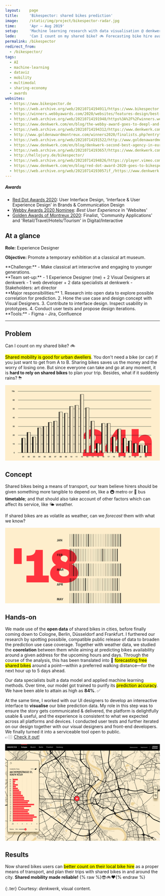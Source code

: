 ```yaml
---
layout:    page
title:     'Bikespector: shared bikes prediction'
image:     /static/img/project/bikespector-radar.jpg
time:      'Apr – Aug 2019'
setup:     'Machine learning research with data visualisation @ denkwerk.'
lede:      'Can I count on my shared bike? 🚲 Forecasting bike hire availability for reliable shared mobility.'
permalink: /bikespector
redirect_from:
  - /bikespector/
tags:
  - AI
  - machine-learning
  - dataviz
  - mobility
  - multimodal
  - sharing-economy
  - awards
websites:
  - https://www.bikespector.de
  - https://web.archive.org/web/20210714194911/https://www.bikespector.de/
  - https://winners.webbyawards.com/2020/websites/features-design/best-user-experience/129177/bikespector
  - https://web.archive.org/web/20210714191948/https%3A%2F%2Fwinners.webbyawards.com%2F2020%2Fwebsites%2Ffeatures-design%2Fbest-user-experience%2F129177%2Fbikespector
  - https://www.denkwerk.com/en/blog/the-webby-award-goes-to-deepl-and-denkwerk
  - https://web.archive.org/web/20210714194312/https://www.denkwerk.com/en/blog/the-webby-award-goes-to-deepl-and-denkwerk
  - http://www.goldenawardmontreux.com/winners2020/finalists.php?entrytype=DIGITAL%20/%20INTERACTIVE
  - https://web.archive.org/web/20210714191522/http://www.goldenawardmontreux.com/winners2020/finalists.php?entrytype=DIGITAL+%2F+INTERACTIVE
  - https://www.denkwerk.com/en/blog/denkwerk-second-best-agency-in-europe-at-the-golden-award-of-montreux
  - https://web.archive.org/web/20210714193657/https://www.denkwerk.com/en/blog/denkwerk-second-best-agency-in-europe-at-the-golden-award-of-montreux
  - http://hellojury.de/bikespector/
  - https://web.archive.org/web/20210714194826/https://player.vimeo.com/video/389712478?color=ff333d&title=0&byline=0&portrait=0&badge=0&autoplay=true
  - https://www.denkwerk.com/en/blog/red-dot-award-2020-goes-to-bikespector
  - https://web.archive.org/web/20210714193057if_/https://www.denkwerk.com/en/blog/red-dot-award-2020-goes-to-bikespector
---
```


<div class="ter" markdown="1">

##### Awards

- [Red Dot Awards 2020](https://www.denkwerk.com/en/blog/red-dot-award-2020-goes-to-bikespector): User Interface Design, 'Interface & User Experience Design' in Brands & Communication Design
- [Webby Awards 2020 Nominee](https://winners.webbyawards.com/2020/websites/features-design/best-user-experience/129177/bikespector): *Best User Experience* in 'Websites'
- [Golden Awards of Montreux 2020](https://web.archive.org/web/20210714191522/http://www.goldenawardmontreux.com/winners2020/finalists.php?entrytype=DIGITAL+%2F+INTERACTIVE): Finalist, 'Community Applications' and 'Retail/Travel/Hotels/Tourism' in Digital/Interactive

</div>

<div class="summary" markdown="1">

## At a glance

**Role:** Experience Designer

**Objective:** Promote a temporary exhibition at a classical art museum.

<div class="summary-block-layout" markdown="1">
<div class="summary-block" markdown="1">
**Challenge:**
- Make classical art interacrive and engaging to younger generations.
</div>

<div class="summary-block" markdown="1">
**Team set-up:**
- 1 Experience Designer (me) + 2 Visual Designers at denkwerk
- 1 web developer + 2 data specialists at denkwerk
- Stakeholders: art director
</div>

<div class="summary-block" markdown="1">
**Major responsibilities:**
1. Research into open data to explore possible correlation for prediction.
2. Hone the use case and design concept with Visual Designers.
3. Contribute to interface design. Inspect usability in prototypes.
4. Conduct user tests and propose design iterations.
</div>

<div class="summary-block" markdown="1">
**Tools:**
- Figma
- Jira, Confluence
</div>
</div>

</div>

---

## Problem
Can I count on my shared bike? 🚲

<mark>Shared mobility is good for urban dwellers</mark>. You don't need a bike (or car) if you just want to get from A to B. Sharing bikes saves us the money and the worry of losing one. But since everyone can take and go at any moment, it is **hard to rely on shared bikes** to plan your trip. Besides, what if it suddenly rains? ⛈

<!--- Add back video when live
<figure>
  <video autoplay loop muted>
    <source src="/videos/portfolio/ardi-logo.mp4" type="video/mp4">
  </video>
  <figcaption class="extras"></figcaption>
</figure>
--->

![Can we have a service timetable for shared bikes?](/static/img/project/bikespector-shared-bikes-timetable.png)

## Concept
Shared bikes being a means of transport, our team believe hirers should be given something more tangible to depend on, like a 🚇 metro or 🚌 bus **timetable**; and that should also take account of other factors which can affect its service, like 🌤 weather.

If shared bikes are as volatile as weather, can we *forecast* them with what we know?

![If shared bikes are as volatile as weather, can we forecast them with what we know?](/static/img/project/bikespector-machine-learning.png)

## Hands-on
We made use of the **open data** of shared bikes in cities, before finally coming down to Cologne, Berlin, Düsseldorf and Frankfurt. I furthered our research by spotting possibile, compatible public release of data to broaden the prediction use case coverage. Together with weather data, we studied the **coorelation** between them while aiming at predicting bikes availability around a given address for the upcoming hours and days. Through the course of the analysis, this has been translated into 🤩 <mark>forecasting free shared bikes</mark> around a point—within a preferred walking distance—for the next hour up to 5 days ahead.

Our data specialists built a data model and applied machine learning methods. Over time, our model got trained to purify its <mark>prediction accuracy</mark>. We have been able to attain as high as **84%**. ✅

At the same time, I worked with our UI designers to develop an intereactive interface to **visualise** our bike prediction data. My role in this step was to ensure the story gets communicated & delivered, the platform is delightfully usable & useful, and the experience is consistent to what we expected across all platforms and devices. I conducted user tests and further iterated on our design together with our visual designers and front-end developers. We finally turned it into a serviceable tool open to public.  
👉🏼 [Check it out!](https://www.bikespector.de)

![Bikespector interface, forecasting shared bikes availability from the next hour up to 5 days ahead!](/static/img/project/bikespector-UI.png)

## Results
Now shared bikes users can <mark>better count on their local bike hire</mark> as a proper means of transport, and plan their trips with shared bikes in and around the city. **Shared mobility made reliable!** {% raw %}<span style="display: inline-block">😎🚲❤️</span>{% endraw %}

<!--
-------
Interested in making the list longer together? Let's get in touch! [E-mail](mailto:{{ site.email }}) [Twitter](https://twitter.com/{{ site.twitter.username }}) [LinkedIn]({{ site.linkedin }})
-->

{:.ter}
Courtesy: <i>denkwerk</i>, visual content.
